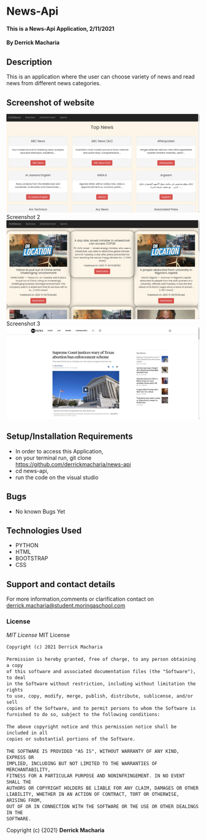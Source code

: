 # News-Api
#### This is a News-Api Application, 2/11/2021
#### By **Derrick Macharia**
## Description
This is an application where the user can choose variety of news and read news from different news categories.

## Screenshot of website
<img src="app/static/images/Screenshot (1).png">
Screenshot 2
<img src="app/static/images/Screenshot (2).png">
Screenshot 3
<img src="app/static/images/Screenshot (3).png">


## Setup/Installation Requirements
* In order to access this Application,
* on your terminal run, git clone https://github.com/derrickmacharia/news-api
* cd news-api,
* run the code on the visual studio


## Bugs
* No known Bugs Yet

## Technologies Used
* PYTHON
* HTML
* BOOTSTRAP
* CSS

## Support and contact details
For more information,comments or clarification contact on derrick.macharia@student.moringaschool.com
### License
*MIT License*
MIT License

    Copyright (c) 2021 Derrick Macharia
    
    Permission is hereby granted, free of charge, to any person obtaining a copy
    of this software and associated documentation files (the "Software"), to deal
    in the Software without restriction, including without limitation the rights
    to use, copy, modify, merge, publish, distribute, sublicense, and/or sell
    copies of the Software, and to permit persons to whom the Software is
    furnished to do so, subject to the following conditions:
    
    The above copyright notice and this permission notice shall be included in all
    copies or substantial portions of the Software.
    
    THE SOFTWARE IS PROVIDED "AS IS", WITHOUT WARRANTY OF ANY KIND, EXPRESS OR
    IMPLIED, INCLUDING BUT NOT LIMITED TO THE WARRANTIES OF MERCHANTABILITY,
    FITNESS FOR A PARTICULAR PURPOSE AND NONINFRINGEMENT. IN NO EVENT SHALL THE
    AUTHORS OR COPYRIGHT HOLDERS BE LIABLE FOR ANY CLAIM, DAMAGES OR OTHER
    LIABILITY, WHETHER IN AN ACTION OF CONTRACT, TORT OR OTHERWISE, ARISING FROM,
    OUT OF OR IN CONNECTION WITH THE SOFTWARE OR THE USE OR OTHER DEALINGS IN THE
    SOFTWARE.

Copyright (c) {2021} **Derrick Macharia**